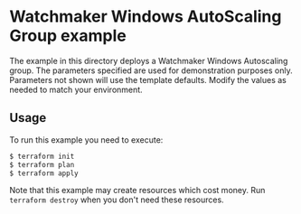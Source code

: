 # Watchmaker Windows AutoScaling Group example

The example in this directory deploys a Watchmaker Windows Autoscaling group.  The parameters specified are used for demonstration
purposes only.  Parameters not shown will use the template defaults.  Modify the values as needed to match your environment.

## Usage

To run this example you need to execute:

```bash
$ terraform init
$ terraform plan
$ terraform apply
```

Note that this example may create resources which cost money. Run `terraform destroy` when you don't need these resources.
